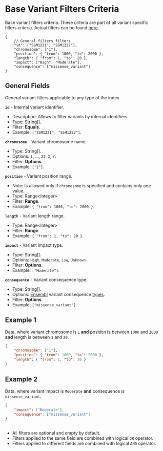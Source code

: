# Base Variant Filters Criteria
Base variant filters criteria. These criteria are part of all variant specific filters criteria. Actual filters can be found [here](../Unite.Indices.Search/Services/Filters/Base/Variants/Criteria/VariantBaseCriteria.cs).

```jsonc
{
    // General filters filters
    "id": ["SSM1221", "SSM1222"],
    "chromosome": ["1"],
    "position": { "from": 1000, "to": 2000 },
    "length": { "from": 1, "to": 20 },
    "impact": ["High", "Moderate"],
    "consequence": ["missense_variant"]
}
```


## General Fields
General variant filters applicable to any type of the index.

**`id`** - Internal variant identifier.
- Description: Allows to filter variants by internal identifiers.
- Type: String[].
- Filter: **Equals**.
- Example: `["SSM1221", "SSM1222"]`.

**`chromosome`** - Variant chromosome name.
- Type: String[].
- Options: `1`, ..., `22`, `X`, `Y`.
- Filter: **Options**.
- Example: `["1"]`.

**`position`** - Variant position range.
- Note: Is allowed only if `chromosome` is specified and contains only one value.
- Type: Range\<Integer\>
- Filter: **Range**.
- Example: `{ "from": 1000, "to": 2000 }`.

**`length`** - Variant length range.
- Type: Range\<Integer\>
- Filter: **Range**.
- Example: `{ "from": 1, "to": 20 }`.

**`impact`** - Variant impact type.
- Type: String[].
- Options: `High`, `Moderate`, `Low`, `Unknown`.
- Filter: **Options**.
- Example: `["Moderate"]`.

**`consequence`** - Variant consequence type.
- Type: String[].
- Options: [Ensembl](https://www.ensembl.org/index.html) variant consequence [types](https://www.ensembl.org/info/genome/variation/prediction/predicted_data.html).
- Filter: **Options**.
- Example: `["missense_variant"]`.


## Example 1
Data, where variant chromosome is `1` **and** position is between `1000` and `2000` **and** length is between `1` and `20`.

```json
{
    "chromosome": ["1"],
    "position": { "from": 1000, "to": 2000 },
    "length": { "from": 1, "to": 20 }
}
```

## Example 2
Data, where variant impact is `Moderate` **and** consequence is `missense_variant`.

```json
{
    "impact": ["Moderate"],
    "consequence": ["missense_variant"]
}
```


##
- All filters are optional and empty by default.
- Filters applied to the same field are combined with logical `OR` operator.
- Filters applied to different fields are combined with logical `AND` operator.
